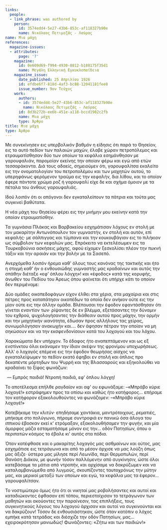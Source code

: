 ```yaml
---
links:
  people:
  - link_phrase: was authored by
    person:
      id: 3574edd4-5e27-43b6-853c-af118327b90e
      name: Νικόλαος Πετιμεζάς - Λαύρας
name: Μια μάχη
references:
  magazine-issues:
  - attributes:
      page: '7'
    magazine:
      id: 0e609d69-f994-4930-8812-b188175f35d1
      name: Μεγάλη Ελληνική Εγκυκλοπαίδεια
    magazine_issue:
      date_published: 25 Απριλίου 1926
      id: efdbe6f7-818d-4af3-bc88-12041181fee8
      issue_number: 9ον Τεύχος
    work:
      authors:
      - id: 3574edd4-5e27-43b6-853c-af118327b90e
        name: Νικόλαος Πετιμεζάς - Λαύρας
      id: 8d3b272b-ee6b-451e-a118-bccd1982c2fb
      name: Μια μάχη
      type: Άρθρο
title: Μια μάχη
type: Άρθρο
---
```


<main class="content" itemprop="text">
<p>Με συνεκίνησεν εις υπερβολικόν βαθμόν η είδησις ότι παρά το Θησείον, εις το αυτό πεδίον των παλαιών μαχών, έλαβε χώραν
πετροπόλεμος και ετραυματίσθησαν δύο των οποίων τα κεφάλια εσημάνθησαν με γαρουφαλιάν, παρομοίαν εκείνης την οποίαν φέρω
και εγώ από ετών τεσσαράκοντα. Διά τους αδαείς, σημειούμεν ότι, γαρουφαλίτσα εκαλείτο εις την ονοματολογίαν του
πετροπολέμου και των μαχητών αυτού, το υπερηφάνως φερόμενον τραύμα εις την κεφαλήν, δια λίθου, και το οποίον έφερε
πάντοτε χρώμα ροζ ή γαρουφαλί είχε δε και σχήμα όμοιον με τα πέταλα του άνθους γαρουφαλιάς.</p>

<p>Ιδού λοιπόν ότι οι απόγονοι δεν εγκαταλείπουν τα πάτρια και τούτα μας συγκινεί βαθύτατα.</p>

<p>Η νέα μάχη του Θησείου φέρει εις την μνήμην μου εκείνην κατά την οποίαν ετραυματίσθην.</p>

<p>Τα γυμνάσια Πλάκας και Βαρβακείου εσχημάτισαν λόχους εν στολή με τον μακαρίτην Αντωνόπουλον τον γυμναστήν, εν στολή και
αυτόν, επί κεφαλής· με σάλπιγγας και τύμπανα και την κουκουβάγιαν εις το πιλήκιον ως σύμβολον των κεφαλών μας. Επρόκειτο
να εκτελέσωμεν εις τα Τουρκοβούνια ασκήσεις μάχης, αφού είχομεν ξεσκολίσει πλέον την πυκνή τάξιν και την αραιάν και την
βολήν με τα Σασεπό.</p>

<p>Ανερχόμεθα λοιπόν ήρεμα καθ' όλους τους κανόνας της τακτικής και ήτο η στιγμή καθ' ήν ο ενθουσιώδης γυμναστής μας
κραδαίνων και αυτός την σπάθην διέταξε «εφ' όπλου λόγχη»! και «έφοδος» κατά της κορυφής, άνωθεν του Πεδίου του Άρεως
όπου φαίνεται ότι υπήρχε κάτι το οποίον δεν περιμέναμε:</p>

<p>Δύο ομάδες οικοπεδοφάγων είχον έλθει στα χέρια, στα μαχαίρια και στις πέτρες προς καταπάτησιν οικοπέδων τα οποία δεν
ανήκον ούτε εις την μίαν ούτε εις την άλλην ομάδα. Βλέπουσαι την έφοδον εφαντάσθησαν ότι γίνεται εναντίον των· ρίψαντες
δε εν βλέμμα, εξετάσαντες την δύναμιν του εχθρού, ψυχολογήσαντες την διάθεσιν αυτού προς μάχην, την ορμήν και την
μαχητικήν ικανότητα, έδωσαν προς αλλήλους τας χείρας, συνωμολόγησαν ανακωχήν και.... δεν άφησαν πέτραν την οποίαν να μη
σηκώσουν και να την εκσφενδονίσουν κατά του λοχαγού και του λόχου.</p>

<p>Χαρακώματα δεν υπήρχον. Το έδαφος ήτο αναπεπτάμενον και ως εξ ενστίνκτου όλοι εκάναμεν την ίδιαν σκέψιν της φρονίμου
υποχωρήσεως. Αλλ' ο λοχαγός επέμενε εις την έφοδον θεωρήσας αίσχος να εγκαταλείψωμεν το πεδίον εκατό έφηβοι εν στολή και
όπλοις προ δεκαπέντε μόρτηδων του Ψυρρή και της Βλασσαρούς και εξηκολούθει να κραδαίνει το ξίφος φωνάζων:</p>

<ol style="list-style-type: '&mdash; '">
  <li>Εμπρός παιδιά! Ντροπή παιδιά, εφ' όπλου λόγχη!</li>
</ol>

<p>Το αποτέλεσμα επήλθε ραγδαίον και αφ' ου εφωνάξαμε: &ndash;«Μπράβο κύριε λοχαγέ!» εστράφημεν προς τα οπίσω και καθώς ήτο
κατήφορος... επήραμε τον κατήφορον εξακολουθούντες να φωνάζομεν: &ndash;«Μπράβο κύριε λοχαγέ!»</p>

<p>Κατεβήκαμε την κλιτύν· επηδήσαμε χαντάκια, μαντρότοιχους, ρεματιές, μπήκαμε στο πολύγωνο, πήραμε συντροφιά εν πανικώ όσα
άλογα του ιππικού έβοσκαν εκεί κ' ετρόμαξαν, εξακολουθήσαμεν την φυγήν, και μία άμορφος μάζα εσταματήσαμε μόνον εις
την... οδόν Πατησίων, όπου ο περιπατών κόσμος το έβαλε κι' αυτός στα πόδια.</p>

<p>Όταν κατέφθασε και ο μακαρίτης λοχαγός μας ασθμαίνων και ούτος, μας εσχημάτισε εις τετράγωνα και από το μέσον άρχισε να
μας λούζη όπως μας άξιζε· ύστερα μας μίλησε περί Λεωνίδα, περί Θερμοπυλών, περί Θανάση Διάκου, με φωνήν τόσον παλλόμενην
από συγκίνησιν, ώστε όλοι κατεβάσαμε τα μάτια από ντροπήν, και αρχίσαμε να δακρύζωμεν και να καταλαμβανώμεθα από
λυγμούς, σκουπίζοντες ταυτοχρόνως την μύτην μας, και μερικοί μεταξύ των οποίων και εγώ, τα κεφάλια μας τα έφερον...
γαρουφαλίτσαν.</p>

<p>Το νοστιμώτερο όμως ήτο ότι οι νικηταί μας ροβολήσαντες και αυτοί και καταδιώκοντες έφθασαν επί τόπου, περιεστοίχισαν το
τετράγωνον των μαθητών και ακούοντες την παραίνεσιν, τας επιπλήξεις, τους συγκινητικούς λόγους του λοχαγού άρχισαν και
αυτοί να συγκινούνται και να δακρύζουν! Τόσον δε ενθουσιάστηκαν, ώστε όταν κατόπιν ο λόχος εμπήκε κατά τετράδας και
διέσχιζε την οδόν Πατησίων, μας... εχειροκρότησαν μανιωδώς! Φωνάζοντες: «Ζήτω και των παιδιών!»</p>
</main>
